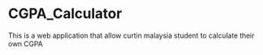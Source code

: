 # CGPA_Calculator
This is a web application that allow curtin malaysia student to calculate their own CGPA
